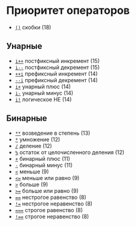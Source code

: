 # Приоритет операторов

- [`()`](../ОПЕРАТОРЫ/Скобки.md) скобки (18)

## Унарные

- [`i++`](<../ОПЕРАТОРЫ/Постфиксный инкремент.md>) постфиксный инкремент (15)
- [`i--`](<../ОПЕРАТОРЫ/Постфиксный декремент.md>) постфиксный декремент (15)
- [`++i`](<../ОПЕРАТОРЫ/Префиксный инкремент.md>) префиксный инкремент (14)
- [`--i`](<../ОПЕРАТОРЫ/Префиксный декремент.md>) префиксный декремент (14)
- [`i+`](<../ОПЕРАТОРЫ/Унарный плюс.md>) унарный плюс (14)
- [`i-`](<../ОПЕРАТОРЫ/Унарный минус.md>) унарный минус (14)
- [`i!`](<../ОПЕРАТОРЫ/Логическое НЕ.md>) логическое НЕ (14)

## Бинарные

- [`**`](<../ОПЕРАТОРЫ/Возведение в степень.md>) возведение в степень (13)
- [`*`](../ОПЕРАТОРЫ/Умножение.md) умножение (12)
- [`/`](../ОПЕРАТОРЫ/Деление.md) деление (12)
- [`%`](<../ОПЕРАТОРЫ/Остаток от целочисленного деления.md>) остаток от целочисленного деления (12)
- [`+`](<../ОПЕРАТОРЫ/Бинарный плюс.md>) бинарный плюс (11)
- [`-`](<../ОПЕРАТОРЫ/Бинарный минус.md>) бинарный минус (11)
- [`<`](../ОПЕРАТОРЫ/Меньше.md) меньше (9)
- [`<=`](<../ОПЕРАТОРЫ/Меньше или равно.md>) меньше или равно (9)
- [`>`](../ОПЕРАТОРЫ/Больше.md) больше (9)
- [`>=`](<../ОПЕРАТОРЫ/Больше или равно.md>) больше или равно (9)
- [`==`](<../ОПЕРАТОРЫ/Нестрогое равенство.md>) нестрогое равенство (8)
- [`!=`](<../ОПЕРАТОРЫ/Нестрогое неравенство.md>) нестрогое неравенство (8)
- [`===`](<../ОПЕРАТОРЫ/Строгое равенство.md>) строгое равенство (8)
- [`!==`](<../ОПЕРАТОРЫ/Строгое неравенство.md>) строгое неравенство (8)
